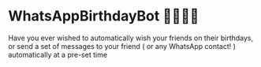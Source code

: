 # WhatsAppBirthdayBot 🥳🤩🎂🎉
Have you ever wished to automatically wish your friends on their birthdays, or send a set of messages to your friend ( or any WhatsApp contact! ) automatically at a pre-set time
